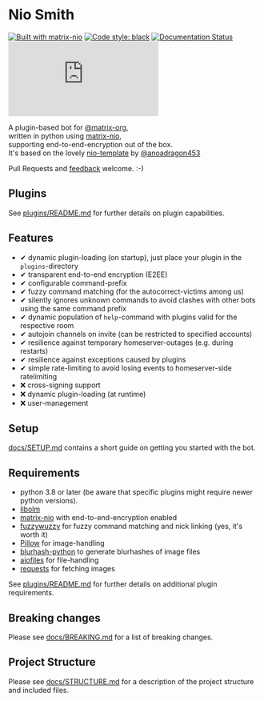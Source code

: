Nio Smith
===
[![Built with matrix-nio](https://img.shields.io/badge/built%20with-matrix--nio-brightgreen)](https://github.com/poljar/matrix-nio)
[![Code style: black](https://img.shields.io/badge/code%20style-black-000000.svg)](https://github.com/psf/black)
[![Documentation Status](https://readthedocs.org/projects/nio-smith/badge/?version=latest)](https://nio-smith.readthedocs.io/en/latest/?badge=latest)
[![#nio-smith](https://img.shields.io/matrix/nio-smith:matrix.org?color=blue&label=Join%20%23nio-smith)](https://matrix.to/#/!rdBDrHapAsYdvmgGMP:pack.rocks?via=pack.rocks)

A plugin-based bot for [@matrix-org](https://github.com/matrix-org),  
written in python using
[matrix-nio](https://matrix-nio.readthedocs.io/en/latest/nio.html),  
supporting end-to-end-encryption out of the box.  
It's based on the lovely [nio-template](https://github.com/anoadragon453/nio-template) by [@anoadragon453](https://github.com/anoadragon453)

Pull Requests and [feedback](https://matrix.to/#/#nio-smith:pack.rocks) welcome. :-)

## Plugins
See [plugins/README.md](plugins/README.md) for further details on plugin capabilities.

## Features
- ✔ dynamic plugin-loading (on startup), just place your plugin in the `plugins`-directory
- ✔ transparent end-to-end encryption (E2EE)
- ✔ configurable command-prefix
- ✔ fuzzy command matching (for the autocorrect-victims among us)
- ✔ silently ignores unknown commands to avoid clashes with other bots using the same command prefix
- ✔ dynamic population of `help`-command with plugins valid for the respective room
- ✔ autojoin channels on invite (can be restricted to specified accounts)
- ✔ resilience against temporary homeserver-outages (e.g. during restarts)
- ✔ resilience against exceptions caused by plugins
- ✔ simple rate-limiting to avoid losing events to homeserver-side ratelimiting
- ❌ cross-signing support
- ❌ dynamic plugin-loading (at runtime)
- ❌ user-management

## Setup
[docs/SETUP.md](docs/SETUP.md) contains a short guide on getting you started with the bot.

## Requirements
- python 3.8 or later (be aware that specific plugins might require newer python versions).
- [libolm](https://gitlab.matrix.org/matrix-org/olm)    
- [matrix-nio](https://matrix-nio.readthedocs.io/en/latest/nio.html) with end-to-end-encryption enabled
- [fuzzywuzzy](https://github.com/seatgeek/fuzzywuzzy) for fuzzy command matching and nick linking (yes, it's worth it)
- [Pillow](https://pypi.org/project/Pillow/) for image-handling
- [blurhash-python](https://pypi.org/project/blurhash-python/) to generate blurhashes of image files
- [aiofiles](https://pypi.org/project/aiofiles/) for file-handling
- [requests](https://pypi.org/project/requests/) for fetching images

See [plugins/README.md](plugins/README.md) for further details on additional plugin requirements.

## Breaking changes
Please see [docs/BREAKING.md](docs/BREAKING.md) for a list of breaking changes.

## Project Structure
Please see [docs/STRUCTURE.md](docs/STRUCTURE.md) for a description of the project structure and included files.
